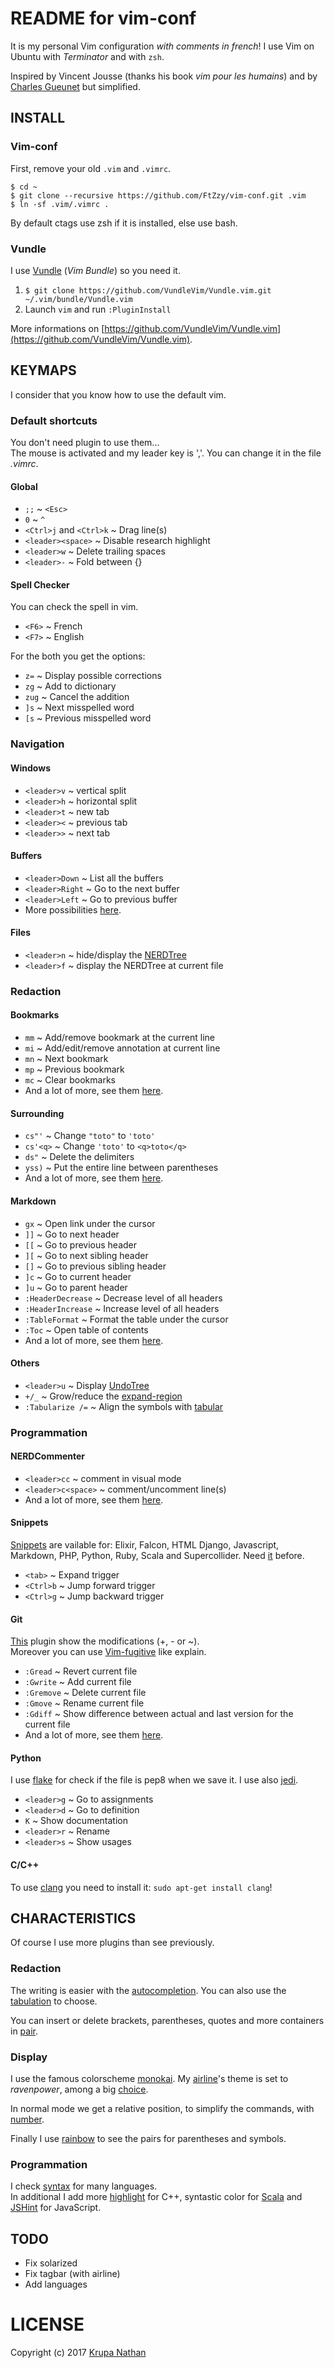 # README for vim-conf

It is my personal Vim configuration _with comments in french_! I use Vim on Ubuntu with _Terminator_ and with `zsh`.

Inspired by Vincent Jousse (thanks his book *vim pour les humains*) and by [Charles Gueunet](https://github.com/CharlesGueunet) but simplified.





## INSTALL

### Vim-conf

First, remove your old `.vim` and `.vimrc`.
```
$ cd ~
$ git clone --recursive https://github.com/FtZzy/vim-conf.git .vim
$ ln -sf .vim/.vimrc .
```
By default ctags use zsh if it is installed, else use bash.



### Vundle

I use [Vundle](https://github.com/VundleVim/Vundle.vim) (_Vim Bundle_) so you need it.

1. `$ git clone https://github.com/VundleVim/Vundle.vim.git ~/.vim/bundle/Vundle.vim`
1. Launch `vim` and run `:PluginInstall`

More informations on [https://github.com/VundleVim/Vundle.vim](https://github.com/VundleVim/Vundle.vim).




## KEYMAPS

I consider that you know how to use the default vim.  



### Default shortcuts

You don't need plugin to use them...  
The mouse is activated and my leader key is ','. You can change it in the file _.vimrc_.


#### Global

* `;;` ~ `<Esc>`
* `0` ~ `^`
* `<Ctrl>j` and `<Ctrl>k` ~ Drag line(s)
* `<leader><space>` ~ Disable research highlight
* `<leader>w` ~ Delete trailing spaces
* `<leader>-` ~ Fold between {}


#### Spell Checker

You can check the spell in vim.

* `<F6>` ~ French
* `<F7>` ~ English

For the both you get the options:

* `z=` ~ Display possible corrections
* `zg` ~ Add to dictionary
* `zug` ~ Cancel the addition
* `]s` ~ Next misspelled word
* `[s` ~ Previous misspelled word



### Navigation

#### Windows

* `<leader>v` ~ vertical split
* `<leader>h` ~ horizontal split
* `<leader>t` ~ new tab
* `<leader><` ~ previous tab
* `<leader>>` ~ next tab


#### Buffers

* `<leader>Down` ~ List all the buffers
* `<leader>Right` ~ Go to the next buffer
* `<leader>Left` ~ Go to previous buffer
* More possibilities [here](https://github.com/corntrace/bufexplorer).


#### Files

* `<leader>n` ~ hide/display the [NERDTree](https://github.com/scrooloose/nerdtree)
* `<leader>f` ~ display the NERDTree at current file



### Redaction

#### Bookmarks

* `mm` ~ Add/remove bookmark at the current line
* `mi` ~ Add/edit/remove annotation at current line
* `mn` ~ Next bookmark
* `mp` ~ Previous bookmark
* `mc` ~ Clear bookmarks
* And a lot of more, see them [here](https://github.com/MattesGroeger/vim-bookmarks).


#### Surrounding

* `cs"'` ~ Change `"toto"` to `'toto'`
* `cs'<q>` ~ Change `'toto'` to `<q>toto</q>`
* `ds"` ~ Delete the delimiters
* `yss)` ~ Put the entire line between parentheses
* And a lot of more, see them [here](https://github.com/tpope/vim-surround).


#### Markdown

* `gx` ~ Open link under the cursor
* `]]` ~ Go to next header
* `[[` ~ Go to previous header
* `][` ~ Go to next sibling header
* `[]` ~ Go to previous sibling header
* `]c` ~ Go to current header
* `]u` ~ Go to parent header
* `:HeaderDecrease` ~ Decrease level of all headers
* `:HeaderIncrease` ~ Increase level of all headers
* `:TableFormat` ~ Format the table under the cursor
* `:Toc` ~ Open table of contents
* And a lot of more, see them [here](https://github.com/plasticboy/vim-markdown).


#### Others

* `<leader>u` ~ Display [UndoTree](https://github.com/mbbill/undotree)
* `+/_` ~ Grow/reduce the [expand-region](https://github.com/terryma/vim-expand-region)
* `:Tabularize /=` ~ Align the symbols with [tabular](https://github.com/godlygeek/tabular)



### Programmation

#### NERDCommenter

* `<leader>cc` ~ comment in visual mode
* `<leader>c<space>` ~ comment/uncomment line(s)
* And a lot of more, see them [here](https://github.com/scrooloose/nerdcommenter).


#### Snippets

[Snippets](https://github.com/honza/vim-snippets) are vailable for: Elixir, Falcon, HTML Django, Javascript, Markdown, PHP, Python, Ruby, Scala and Supercollider. Need [it](https://github.com/SirVer/ultisnips) before.

* `<tab>` ~ Expand trigger
* `<Ctrl>b` ~ Jump forward trigger
* `<Ctrl>g` ~ Jump backward trigger


#### Git

[This](https://github.com/airblade/vim-gitgutter) plugin show the modifications (+, - or ~).  
Moreover you can use [Vim-fugitive](https://github.com/tpope/vim-fugitive) like explain.

* `:Gread` ~ Revert current file
* `:Gwrite` ~ Add current file
* `:Gremove` ~ Delete current file
* `:Gmove` ~ Rename current file
* `:Gdiff` ~ Show difference between actual and last version for the current file
* And a lot of more, see them [here](http://vimcasts.org/episodes/fugitive-vim---a-complement-to-command-line-git/).


#### Python

I use [flake](https://github.com/andviro/flake8-vim) for check if the file is pep8 when we save it. I use also [jedi](https://github.com/davidhalter/jedi-vim).

* `<leader>g` ~ Go to assignments
* `<leader>d` ~ Go to definition
* `K` ~ Show documentation
* `<leader>r` ~ Rename
* `<leader>s` ~ Show usages


#### C/C++

To use [clang](https://github.com/justmao945/vim-clang) you need to install it: `sudo apt-get install clang`!




## CHARACTERISTICS

Of course I use more plugins than see previously.



### Redaction

The writing is easier with the [autocompletion](https://github.com/vim-scripts/AutoComplPop). You can also use the [tabulation](https://github.com/ervandew/supertab) to choose.

You can insert or delete brackets, parentheses, quotes and more containers in [pair](https://github.com/jiangmiao/auto-pairs).


### Display

I use the famous colorscheme [monokai](https://github.com/sickill/vim-monokai). My [airline](https://github.com/vim-airline/vim-airline)'s theme is set to _ravenpower_, among a big [choice](https://github.com/vim-airline/vim-airline-themes).

In normal mode we get a relative position, to simplify the commands, with [number](https://github.com/myusuf3/numbers.vim).

Finally I use [rainbow](https://github.com/luochen1990/rainbow) to see the pairs for parentheses and symbols.



### Programmation

I check [syntax](https://github.com/scrooloose/syntastic) for many languages.  
In additional I add more [highlight](https://github.com/octol/vim-cpp-enhanced-highlight) for C++, syntastic color for [Scala](https://github.com/derekwyatt/vim-scala) and [JSHint](https://github.com/Shutnik/jshint2.vim) for JavaScript.



## TODO

* Fix solarized
* Fix tagbar (with airline)
* Add languages





# LICENSE
Copyright (c) 2017 [Krupa Nathan](https://github.com/FtZzy)
